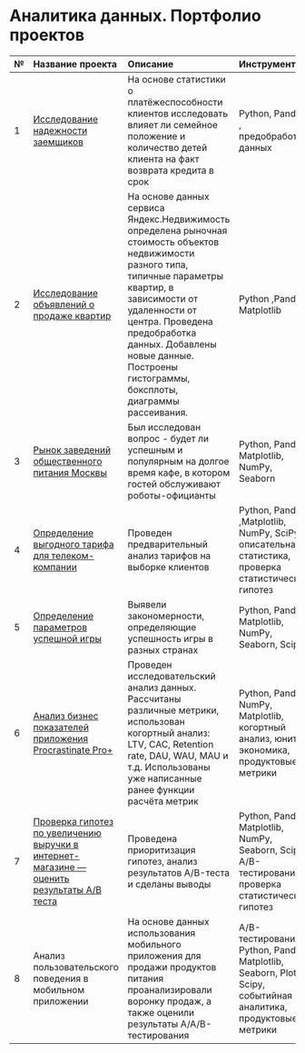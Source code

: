 # Аналитика данных. Портфолио проектов


| №  | Название проекта       | Описание                  | Инструменты         |
| :--| :--------------------- | :--------------------- |:---------------------------|
| 1  | [Исследование надежности заемщиков](borrowes_analytics) | На основе статистики о платёжеспособности клиентов исследовать влияет ли семейное положение и количество детей клиента на факт возврата кредита в срок | Python, Pandas , предобработка данных
| 2  | [Исследование объявлений о продаже квартир](real_estate) | На основе данных сервиса Яндекс.Недвижимость определена рыночная стоимость объектов недвижимости разного типа, типичные параметры квартир, в зависимости от удаленности от центра. Проведена предобработка данных. Добавлены новые данные. Построены гистограммы, боксплоты, диаграммы рассеивания. | Python ,Pandas, Matplotlib |
| 3  | [Рынок заведений общественного питания Москвы](catering_market) | Был исследован вопрос - будет ли успешным и популярным на долгое время кафе, в котором гостей обслуживают роботы-официанты | Python, Pandas, Matplotlib, NumPy, Seaborn |
| 4 | [Определение выгодного тарифа для телеком-компании](tariff_analytics) | Проведен предварительный анализ тарифов на выборке клиентов | Python, Pandas ,Matplotlib, NumPy, SciPy, описательная статистика, проверка статистических гипотез | 
| 5 | [Определение параметров успешной игры](video_games) | Выявели закономерности, определяющие успешность игры в разных странах | Python, Pandas, Matplotlib, NumPy, Seaborn, Scipy |
| 6 | [Анализ бизнес показателей приложения Procrastinate Pro+](business_analysis) | Проведен исследовательский анализ данных. Рассчитаны различные метрики, использован когортный анализ: LTV, CAC, Retention rate, DAU, WAU, MAU и т.д. Использованы уже написанные ранее функции расчёта метрик | Python, Pandas, NumPy, Matplotlib, когортный анализ, юнит-экономика, продуктовые метрики |
| 7 | [Проверка гипотез по увеличению выручки в интернет-магазине — оценить результаты A/B теста](business_decision) | Проведена приоритизация гипотез, анализ результатов A/B-теста и сделаны выводы | Python, Pandas, Matplotlib, NumPy, Seaborn,  Scipy, A/B-тестирование, проверка статистических гипотез|
| 8 | Анализ пользовательского поведения в мобильном приложении | На основе данных использования мобильного приложения для продажи продуктов питания проанализировали воронку продаж, а также оценили результаты A/A/B-тестирования | A/B-тестирование, Python, Pandas, Matplotlib, Seaborn, Plotly, Scipy, событийная аналитика, продуктовые метрики |


